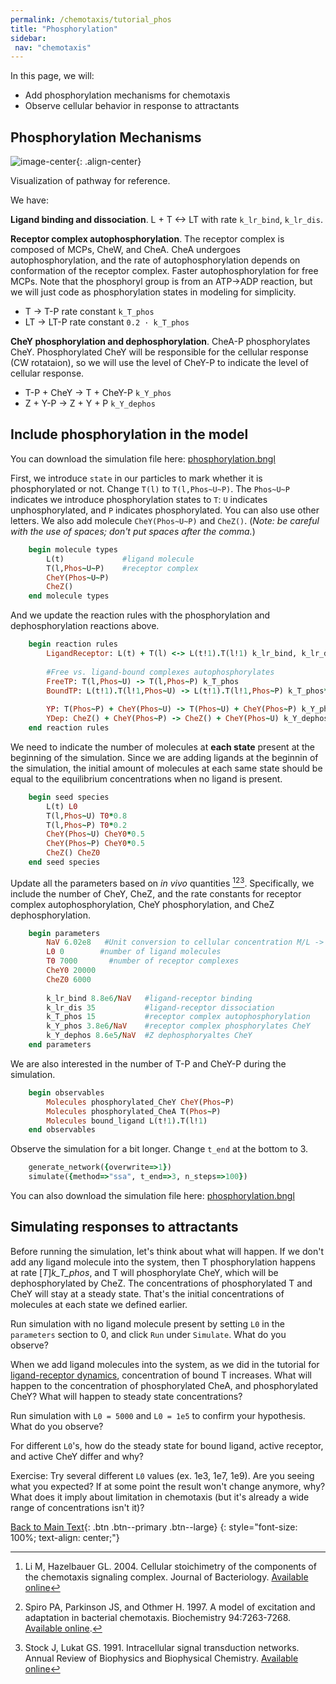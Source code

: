 ```yaml
---
permalink: /chemotaxis/tutorial_phos
title: "Phosphorylation"
sidebar: 
 nav: "chemotaxis"
---
```


In this page, we will:
 - Add phosphorylation mechanisms for chemotaxis
 - Observe cellular behavior in response to attractants

## Phosphorylation Mechanisms

![image-center](../assets/images/chemotaxisphosnew.png){: .align-center}
<figcaption>Visualization of pathway for reference.</figcaption>

We have:

**Ligand binding and dissociation**. L + T <-> LT with rate `k_lr_bind`, `k_lr_dis`.

**Receptor complex autophosphorylation**. The receptor complex is composed of MCPs, CheW, and CheA. CheA undergoes autophosphorylation, and the rate of autophosphorylation depends on conformation of the receptor complex. Faster autophosphorylation for free MCPs. Note that the phosphoryl group is from an ATP->ADP reaction, but we will just code as phosphorylation states in modeling for simplicity. 
 - T -> T-P    rate constant `k_T_phos`
 - LT -> LT-P  rate constant `0.2 · k_T_phos`

**CheY phosphorylation and dephosphorylation**. CheA-P phosphorylates CheY. Phosphorylated CheY will be responsible for the cellular response (CW rotataion), so we will use the level of CheY-P to indicate the level of cellular response. 
 - T-P + CheY -> T + CheY-P  `k_Y_phos`
 - Z + Y-P -> Z + Y + P `k_Y_dephos`

## Include phosphorylation in the model

You can download the simulation file here: 
<a href="https://purpleavatar.github.io/multiscale_biological_modeling/downloads/downloadable/phosphorylation.bngl" download="phosphorylation.bngl">phosphorylation.bngl</a>

First, we introduce `state` in our particles to mark whether it is phosphorylated or not. Change `T(l)` to `T(l,Phos~U~P)`. The `Phos~U~P` indicates we introduce phosphorylation states to `T`: `U` indicates unphosphorylated, and `P` indicates phosphorylated. You can also use other letters. We also add molecule `CheY(Phos~U~P)` and `CheZ()`. (*Note: be careful with the use of spaces; don't put spaces after the comma.*)

~~~ ruby
	begin molecule types
		L(t)             #ligand molecule
		T(l,Phos~U~P)    #receptor complex
		CheY(Phos~U~P)
		CheZ()
	end molecule types
~~~

And we update the reaction rules with the phosphorylation and dephosphorylation reactions above.

~~~ ruby
	begin reaction rules
		LigandReceptor: L(t) + T(l) <-> L(t!1).T(l!1) k_lr_bind, k_lr_dis
		
		#Free vs. ligand-bound complexes autophosphorylates
		FreeTP: T(l,Phos~U) -> T(l,Phos~P) k_T_phos
		BoundTP: L(t!1).T(l!1,Phos~U) -> L(t!1).T(l!1,Phos~P) k_T_phos*0.2
		
		YP: T(Phos~P) + CheY(Phos~U) -> T(Phos~U) + CheY(Phos~P) k_Y_phos
		YDep: CheZ() + CheY(Phos~P) -> CheZ() + CheY(Phos~U) k_Y_dephos
	end reaction rules
~~~

We need to indicate the number of molecules at **each state** present at the beginning of the simulation. Since we are adding ligands at the beginnin of the simulation, the initial amount of molecules at each same state should be equal to the equilibrium concentrations when no ligand is present.

~~~ ruby
	begin seed species
		L(t) L0
		T(l,Phos~U) T0*0.8
		T(l,Phos~P) T0*0.2
		CheY(Phos~U) CheY0*0.5
		CheY(Phos~P) CheY0*0.5
		CheZ() CheZ0
	end seed species
~~~

Update all the parameters based on *in vivo* quantities [^Li2004][^Spiro1997][^Stock1991]. Specifically, we include the number of CheY, CheZ, and the rate constants for receptor complex autophosphorylation, CheY phosphorylation, and CheZ dephosphorylation.

~~~ ruby
	begin parameters
		NaV 6.02e8   #Unit conversion to cellular concentration M/L -> #/um^3
		L0 0        #number of ligand molecules
		T0 7000       #number of receptor complexes
		CheY0 20000
		CheZ0 6000
		
		k_lr_bind 8.8e6/NaV   #ligand-receptor binding
		k_lr_dis 35           #ligand-receptor dissociation
		k_T_phos 15           #receptor complex autophosphorylation
		k_Y_phos 3.8e6/NaV    #receptor complex phosphorylates CheY
		k_Y_dephos 8.6e5/NaV  #Z dephosphoryaltes CheY
	end parameters
~~~

We are also interested in the number of T-P and CheY-P during the simulation.

~~~ ruby
	begin observables
		Molecules phosphorylated_CheY CheY(Phos~P)
		Molecules phosphorylated_CheA T(Phos~P)
		Molecules bound_ligand L(t!1).T(l!1)
	end observables
~~~

Observe the simulation for a bit longer. Change `t_end` at the bottom to 3. 

~~~ ruby
	generate_network({overwrite=>1})
	simulate({method=>"ssa", t_end=>3, n_steps=>100})
~~~

You can also download the simulation file here: 
<a href="https://purpleavatar.github.io/multiscale_biological_modeling/downloads/downloadable/phosphorylation.bngl" download="phosphorylation.bngl">phosphorylation.bngl</a>

## Simulating responses to attractants

Before running the simulation, let's think about what will happen. If we don't add any ligand molecule into the system, then T phosphorylation happens at rate [*T*]*k_T_phos*, and T will phosphorylate CheY, which will be dephosphorylated by CheZ. The concentrations of phosphorylated T and CheY will stay at a steady state. That's the initial concentrations of molecules at each state we defined earlier. 

Run simulation with no ligand molecule present by setting `L0` in the `parameters` section to 0, and click `Run` under `Simulate`. What do you observe?

When we add ligand molecules into the system, as we did in the tutorial for [ligand-receptor dynamics](tutorial_lr), concentration of bound T increases. What will happen to the concentration of phosphorylated CheA, and phosphorylated CheY? What will happen to steady state concentrations?

Run simulation with `L0 = 5000` and `L0 = 1e5` to confirm your hypothesis. What do you observe?

For different `L0`'s, how do the steady state for bound ligand, active receptor, and active CheY differ and why?

Exercise: Try several different `L0` values (ex. 1e3, 1e7, 1e9). Are you seeing what you expected? If at some point the result won't change anymore, why? What does it imply about limitation in chemotaxis (but it's already a wide range of concentrations isn't it)?

<!--
## Simulating responses to repellents

You can download the simulation file here: 
<a href="https://purpleavatar.github.io/multiscale_biological_modeling/downloads/downloadable/phosphorylation_repel.bngl" download="phosphorylation_repel.bngl">phosphorylation_repel.bngl</a>

Recall that CheA autophosphorylation is faster when the receptor is bound to repellents. We modify the rate of receptor complex autophosphorylation when ligand is bound.
 - T -> T-P    rate `k_T_phos`
 - LT -> LT-P  rate `5 · k_T_phos`

In `reaction rules`, update

	BoundTP: L(t!1).T(l!1,Phos~U) -> L(t!1).T(l!1,Phos~P) k_T_phos*0.2

to 

	BoundTP: L(t!1).T(l!1,Phos~U) -> L(t!1).T(l!1,Phos~P) k_T_phos*5

When we add repellent ligand molecules into the system, concentration of bound T increases. What will happen to the concentration of phosphorylated CheA, and phosphorylated CheY? What will happen to steady-state concentrations?

Run simulation with `L0 = 5000` and `L0 = 1e5`. What do you observe?
-->

[^Bertoli2013]: Bertoli C, Skotheim JM, de Bruin RAM. 2013. Control of cell cycle transcription during G1 and S phase. Nature Reviews Molecular Cell Biology 14:518-528. [Available online](https://www.nature.com/articles/nrm3629).

[^Li2004]: Li M, Hazelbauer GL. 2004. Cellular stoichimetry of the components of the chemotaxis signaling complex. Journal of Bacteriology. [Available online](https://jb.asm.org/content/186/12/3687)

[^Stock1991]: Stock J, Lukat GS. 1991. Intracellular signal transduction networks. Annual Review of Biophysics and Biophysical Chemistry. [Available online](https://www.annualreviews.org/doi/abs/10.1146/annurev.bb.20.060191.000545)

[^Spiro1997]: Spiro PA, Parkinson JS, and Othmer H. 1997. A model of excitation and adaptation in bacterial chemotaxis. Biochemistry 94:7263-7268. [Available online](https://www.pnas.org/content/94/14/7263).


[Back to Main Text](home_biochem){: .btn .btn--primary .btn--large}
{: style="font-size: 100%; text-align: center;"}



